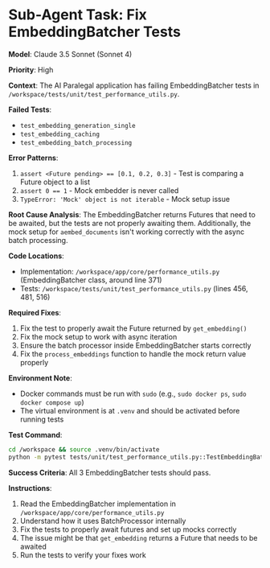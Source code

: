 # Sub-Agent Task: Fix EmbeddingBatcher Tests

**Model**: Claude 3.5 Sonnet (Sonnet 4)

**Priority**: High

**Context**:
The AI Paralegal application has failing EmbeddingBatcher tests in `/workspace/tests/unit/test_performance_utils.py`.

**Failed Tests**:
- `test_embedding_generation_single` 
- `test_embedding_caching`
- `test_embedding_batch_processing`

**Error Patterns**:
1. `assert <Future pending> == [0.1, 0.2, 0.3]` - Test is comparing a Future object to a list
2. `assert 0 == 1` - Mock embedder is never called
3. `TypeError: 'Mock' object is not iterable` - Mock setup issue

**Root Cause Analysis**:
The EmbeddingBatcher returns Futures that need to be awaited, but the tests are not properly awaiting them. Additionally, the mock setup for `aembed_documents` isn't working correctly with the async batch processing.

**Code Locations**:
- Implementation: `/workspace/app/core/performance_utils.py` (EmbeddingBatcher class, around line 371)
- Tests: `/workspace/tests/unit/test_performance_utils.py` (lines 456, 481, 516)

**Required Fixes**:
1. Fix the test to properly await the Future returned by `get_embedding()`
2. Fix the mock setup to work with async iteration
3. Ensure the batch processor inside EmbeddingBatcher starts correctly
4. Fix the `process_embeddings` function to handle the mock return value properly

**Environment Note**:
- Docker commands must be run with `sudo` (e.g., `sudo docker ps`, `sudo docker compose up`)
- The virtual environment is at `.venv` and should be activated before running tests

**Test Command**:
```bash
cd /workspace && source .venv/bin/activate
python -m pytest tests/unit/test_performance_utils.py::TestEmbeddingBatcher -v --no-cov
```

**Success Criteria**:
All 3 EmbeddingBatcher tests should pass.

**Instructions**:
1. Read the EmbeddingBatcher implementation in `/workspace/app/core/performance_utils.py`
2. Understand how it uses BatchProcessor internally
3. Fix the tests to properly await futures and set up mocks correctly
4. The issue might be that `get_embedding` returns a Future that needs to be awaited
5. Run the tests to verify your fixes work